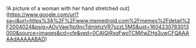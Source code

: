 !A picture of a woman with her hand stretched out] (https://www.google.com/url?sa=i&url=https%3A%2F%2Fwww.memedroid.com%2Fmemes%2Fdetail%2F2004024&psig=AOvVaw1tp9ncTdmkhzVR7szzL5MS&ust=1604230783013000&source=images&cd=vfe&ved=0CAIQjRxqFwoTCMjfwZHg3uwCFQAAAAAdAAAAABAD)
